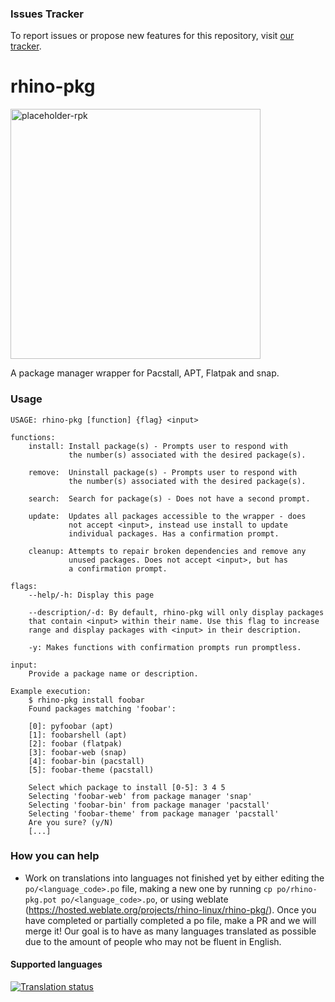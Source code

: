### Issues Tracker

To report issues or propose new features for this repository, visit [our tracker](https://github.com/rhino-linux/tracker).

# rhino-pkg
<img width="400" alt="placeholder-rpk" src="https://github.com/rhino-linux/rhino-pkg/assets/104327997/f1089f8d-4caa-4b27-83b7-9cc0a12ab5dc">

A package manager wrapper for Pacstall, APT, Flatpak and snap.

### Usage
```
USAGE: rhino-pkg [function] {flag} <input>                                                  

functions:
    install: Install package(s) - Prompts user to respond with 
             the number(s) associated with the desired package(s).
             
    remove:  Uninstall package(s) - Prompts user to respond with
             the number(s) associated with the desired package(s).
             
    search:  Search for package(s) - Does not have a second prompt.
    
    update:  Updates all packages accessible to the wrapper - does
             not accept <input>, instead use install to update 
             individual packages. Has a confirmation prompt.

    cleanup: Attempts to repair broken dependencies and remove any
             unused packages. Does not accept <input>, but has 
             a confirmation prompt.

flags: 
    --help/-h: Display this page
    
    --description/-d: By default, rhino-pkg will only display packages 
    that contain <input> within their name. Use this flag to increase 
    range and display packages with <input> in their description.

    -y: Makes functions with confirmation prompts run promptless.
    
input: 
    Provide a package name or description.

Example execution:
    $ rhino-pkg install foobar
    Found packages matching 'foobar':

    [0]: pyfoobar (apt)
    [1]: foobarshell (apt)
    [2]: foobar (flatpak)
    [3]: foobar-web (snap)
    [4]: foobar-bin (pacstall)
    [5]: foobar-theme (pacstall)

    Select which package to install [0-5]: 3 4 5
    Selecting 'foobar-web' from package manager 'snap'
    Selecting 'foobar-bin' from package manager 'pacstall'
    Selecting 'foobar-theme' from package manager 'pacstall'
    Are you sure? (y/N)
    [...]
```

### How you can help
* Work on translations into languages not finished yet by either editing the `po/<language_code>.po` file, making a new one by running `cp po/rhino-pkg.pot po/<language_code>.po`, or using weblate (https://hosted.weblate.org/projects/rhino-linux/rhino-pkg/). Once you have completed or partially completed a po file, make a PR and we will merge it! Our goal is to have as many languages translated as possible due to the amount of people who may not be fluent in English.

#### Supported languages

<a href="https://hosted.weblate.org/engage/rhino-linux/">
<img src="https://hosted.weblate.org/widgets/rhino-linux/-/rhino-pkg/multi-blue.svg" alt="Translation status" />
</a>
